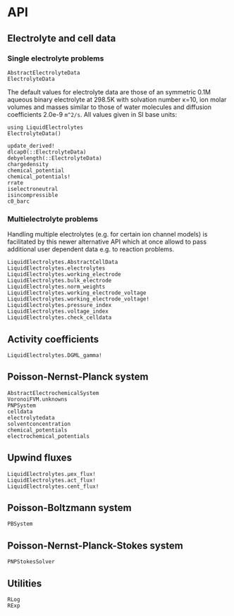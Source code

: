 # API

## Electrolyte and cell data

### Single electrolyte problems
```@docs
AbstractElectrolyteData
ElectrolyteData
```
The default values for electrolyte data are those of an symmetric 0.1M aqueous binary electrolyte at 
298.5K with solvation number κ=10, ion molar volumes and masses similar to those of water molecules and
diffusion coefficients 2.0e-9 ``m^2/s``. All values given in SI base units:
```@example
using LiquidElectrolytes
ElectrolyteData()
```

```@docs
update_derived!
dlcap0(::ElectrolyteData)
debyelength(::ElectrolyteData)
chargedensity
chemical_potential
chemical_potentials!
rrate
iselectroneutral
isincompressible
c0_barc
``` 

### Multielectrolyte problems
Handling multiple electrolytes 
(e.g. for certain ion channel  models) 
is facilitated by this newer alternative API which at once
allowd to pass additional user dependent data e.g. to reaction
problems.

```@docs
LiquidElectrolytes.AbstractCellData
LiquidElectrolytes.electrolytes
LiquidElectrolytes.working_electrode
LiquidElectrolytes.bulk_electrode
LiquidElectrolytes.norm_weights
LiquidElectrolytes.working_electrode_voltage
LiquidElectrolytes.working_electrode_voltage!
LiquidElectrolytes.pressure_index
LiquidElectrolytes.voltage_index
LiquidElectrolytes.check_celldata
```



## Activity coefficients
```@docs
LiquidElectrolytes.DGML_gamma!
```

## Poisson-Nernst-Planck system

```@docs
AbstractElectrochemicalSystem
VoronoiFVM.unknowns
PNPSystem
celldata
electrolytedata
solventconcentration
chemical_potentials
electrochemical_potentials
```



## Upwind fluxes
```@docs
LiquidElectrolytes.μex_flux!
LiquidElectrolytes.act_flux!
LiquidElectrolytes.cent_flux!
```

## Poisson-Boltzmann system
```@docs
PBSystem
```

## Poisson-Nernst-Planck-Stokes system
```@docs
PNPStokesSolver
```

## Utilities
```@docs
RLog
RExp
```
